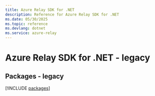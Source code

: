 ```yaml
---
title: Azure Relay SDK for .NET
description: Reference for Azure Relay SDK for .NET
ms.date: 05/30/2025
ms.topic: reference
ms.devlang: dotnet
ms.service: azure-relay
---
```

# Azure Relay SDK for .NET - legacy
## Packages - legacy
[!INCLUDE [packages](relay-index.md)]